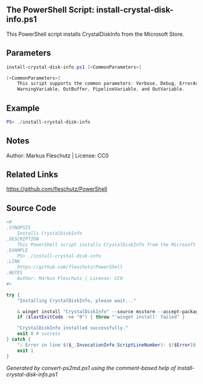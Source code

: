 ## The PowerShell Script: install-crystal-disk-info.ps1

This PowerShell script installs CrystalDiskInfo from the Microsoft Store.

## Parameters
```powershell
install-crystal-disk-info.ps1 [<CommonParameters>]

[<CommonParameters>]
    This script supports the common parameters: Verbose, Debug, ErrorAction, ErrorVariable, WarningAction, 
    WarningVariable, OutBuffer, PipelineVariable, and OutVariable.
```

## Example
```powershell
PS> ./install-crystal-disk-info

```

## Notes
Author: Markus Fleschutz | License: CC0

## Related Links
https://github.com/fleschutz/PowerShell

## Source Code
```powershell
<#
.SYNOPSIS
	Installs CrystalDiskInfo
.DESCRIPTION
	This PowerShell script installs CrystalDiskInfo from the Microsoft Store.
.EXAMPLE
	PS> ./install-crystal-disk-info
.LINK
	https://github.com/fleschutz/PowerShell
.NOTES
	Author: Markus Fleschutz | License: CC0
#>

try {
	"Installing CrystalDiskInfo, please wait..."

	& winget install "CrystalDiskInfo" --source msstore --accept-package-agreements --accept-source-agreements
	if ($lastExitCode -ne "0") { throw "'winget install' failed" }

	"CrystalDiskInfo installed successfully."
	exit 0 # success
} catch {
	"⚠️ Error in line $($_.InvocationInfo.ScriptLineNumber): $($Error[0])"
	exit 1
}
```

*Generated by convert-ps2md.ps1 using the comment-based help of install-crystal-disk-info.ps1*
